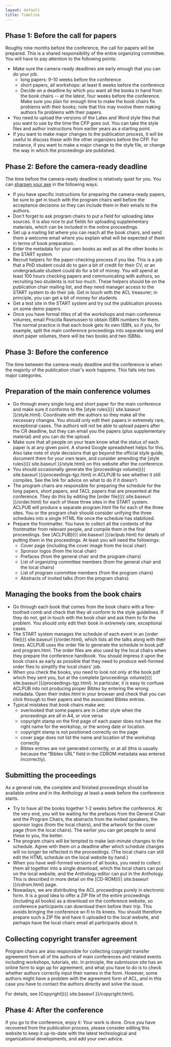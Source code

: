```yaml
---
layout: default
title: Timeline
---
```



## Phase 1: Before the call for papers

Roughly nine months before the conference, the call for papers will be
prepared.  This is a shared responsibility of the entire organizing
committee.  You will have to pay attention to the following points:

* Make sure the camera-ready deadlines are early enough that you can
  do your job.
  * long papers: 9-10 weeks before the conference
  * short papers, all workshops: at least 6 weeks before the
  conference
  * Decide on a deadline by which you want all the books in hand from
  the book chairs -- at the latest,  four weeks before the
  conference.  Make sure you plan for enough time to make the book
  chairs fix problems with their books; note that this may involve
  them making authors fix problems with their papers.
* You need to upload the versions of the Latex and Word style files
  that you want to use by the time the CFP goes out.  You can take the
  style files and author instructions from earlier years as a starting
  point.
* If you want to make major changes to the publication process, it
  will be useful to discuss these with the other organizers before the
  CFP. For instance, if you want to make a major change to the style
  file, or change the way in which the proceedings are published.




## Phase 2: Before the camera-ready deadline

The time before the camera-ready deadline is relatively quiet for
you.  You can
[sharpen your axe](http://www.brainyquote.com/quotes/quotes/a/abrahamlin109275.html)
in the following ways: 

* If you have specific instructions for preparing the camera-ready
  papers, be sure to get in touch with the program chairs well before
  the acceptance decisions so they can include them in their emails to
  the authors.
* Don't forget to ask program chairs to put a field for uploading
  latex sources.  It is also nice to put fields for uploading
  supplementary materials, which can be included in the online
  proceedings.
* Set up a mailing list where you can reach all the book chairs,
  and send them a welcome email where you explain what will be
  expected of them in terms of book preparation.
* Enter the metadata for your own books as well as all the other books
  in the START system.
* Recruit helpers for the paper-checking process if you like. This is
  a job that a PhD student could do to gain a bit of credit for their
  CV, or an undergraduate student could do for a bit of money. You
  will spend at least 100 hours checking papers and communicating with
  authors, so recruiting two students is not too much. These helpers
  should be on the publication chair mailing list, and they need
  manager access to the START system to do their job.  Get in touch
  with the ACL treasurer; in principle, you can get a bit of money for
  students.
* Get a test site in the START system and try out the publication
  process on some demo papers.
* Once you have formal titles of all the workshops and main conference
  volumes, email Priscilla Rasmussen to obtain ISBN numbers for them.
  The normal practice is that each book gets its own ISBN, so if you,
  for example, split the main conference proceedings into separate long
  and short paper volumes, there will be two books and two ISBNs.

## Phase 3: Before the conference

The time between the camera-ready deadline and the conference is when
the majority of the publication chair's work happens. This falls into
two major categories.

## Preparation of the main conference volumes

* Go through every single long and short paper for the main conference
  and make sure it conforms to the [style rules]({{ site.baseurl }}/style.html).
  Coordinate with the authors so they make all the necessary
  changes. You should only edit their papers in extremely rare,
  exceptional cases. The authors will not be able to upload papers after the
  CR deadline, but they can email you the papers (plus supplementary
  material) and you can do the upload.
* Make sure that all people on your team know what the status of each
  paper is at any given point. A shared Google spreadsheet helps for
  this. Also take note of style decisions that go beyond the official
  style guide, document them for your own team, and consider amending
  the [style rules]({{ site.baseurl }}/style.html) on this website
  after the conference.
* You should occasionally generate the [proceedings volume]({{ site.baseurl }}/proceedings-tgz.html)
  in ACLPUB to see whether it still compiles. See the link for advice
  on what to do if it doesn't.
* The program chairs are responsible for preparing the schedule
  for the long papers, short papers, and TACL papers that are
  presented at the conference. They do this by editing the [order file]({{ site.baseurl }}/order.html)
  for each of these three sites in the START system. ACLPUB will
  produce a separate program.html file for each of the three
  sites. You or the program chair should consider unifying the three
  schedules into a single HTML file once the schedule has stabilized.
* Prepare the frontmatter.  You have to collect all the contents of
  the frontmatter from relevant people, and compile them in the final
  proceedings.  See [ACLPUB]({{ site.baseurl }}/aclpub.html) for
  details of putting them in the proceedings.  At least you will need
  the followings:
  * Cover page (including the cover image from the local chair)
  * Sponsor logos (from the local chair)
  * Prefaces (from the general chair and the program chairs)
  * List of organizing committee members (from the general chair and
    the local chairs)
  * List of program committee members (from the program chairs)
  * Abstracts of invited talks (from the program chairs)

## Managing the books from the book chairs

* Go through each book that comes from the book chairs with a
  fine-toothed comb and check that they all conform to the style
  guidelines.  If they do not, get in touch with the book chair and
  ask them to fix the problem.  You should only edit their book in
  extremely rare, exceptional cases.
* The START system manages the schedule of each event in an 
  [order file]({{ site.baseurl }}/order.html), which lists all the
  talks along with their times. ACLPUB uses the order file to generate
  the schedule in book.pdf and program.html. The order files are also
  used by the local chairs when they prepare the conference
  handbook. You should impress it upon the book chairs as early as
  possible that they need to produce well-formed order files to
  simplify the local chairs' job.
* When you check the books, you need to look not only at the book.pdf
  which they sent you, but at the complete [proceedings volume]({{ site.baseurl }}/proceedings-tgz.html). 
  In particular, it is easy to confuse ACLPUB into not producing
  proper Bibtex by entering the wrong metadata. Open their index.html
  in your browser and check that you can click through to their
  papers and the associated Bibtex entries.
* Typical mistakes that book chairs make are:
  * overlooked that some papers are in Letter style when the
    proceedings are all in A4, or vice versa
  * copyright stamp on the first page of each paper does not have the
    right name for the workshop, or the wrong date or location
  * copyright stamp is not positioned correctly on the page
  * cover page does not list the name and location of the workshop
    correctly
  * Bibtex entries are not generated correctly, or at all (this is
    usually because the "Bibtex URL" field in the CDROM metadata was
    entered incorrectly).

## Submitting the proceedings

As a general rule, the complete and finished proceedings should be
available online and in the Anthology at least a week before the
conference starts.

* Try to have all the books together 1-2 weeks before the
  conference. At the very end, you will be waiting for the prefaces
  from the General Chair and the Program Chairs, the abstracts from
  the invited speakers, the sponsor logos (from the local chairs), and
  the artwork for the cover page (from the local chairs). The earlier
  you can get people to send these to you, the better.
* The program chairs will be tempted to make last-minute changes to
  the schedule. Agree with them
  on a deadline after which schedule changes will no longer be
  reflected in the proceedings. (The local chairs can still edit the
  HTML schedule on the local website by hand.)
* When you have well-formed versions of all books, you need to collect
  them all together into a single download, which the local chairs can
  put on the local website, and the Anthology editor can put in the
  Anthology. This is described in more detail on the [CD-ROM]({{ site.baseurl }}/cdrom.html)
  page.
* Nowadays, we are distributing the ACL proceedings purely in
  electronic form. It is a good idea to offer a ZIP file of the entire
  proceedings (including all books) as a download on the conference
  website, so conference participants can download them before their
  trip. This avoids bringing the conference wi-fi to its knees. You
  should therefore prepare such a ZIP file and have it uploaded to the
  local website, and perhaps have the local chairs email all
  participants about it.

## Collecting copyright transfer agreement

Program chairs are also responsible for collecting copyright transfer
agreement from all of the authors of main conferences and related
events including workshops, tutorials, etc.  In principle, the
submission site has an online form to sign up for agreement, and what
you have to do is to check whether authors correctly input their names
in the form.  However, some authors might have a problem with the
agreement form of ACL, and in this case you have to contact the
authors directly and solve the issue.

For details, see [Copyright]({{ site.baseurl }}/copyright.html).

## Phase 4: After the conference

If you go to the conference, enjoy it: Your work is done. Once you
have recovered from the publication process, please consider editing
this website to keep it up-to-date with the latest technological and
organizational developments, and add your own advice.

